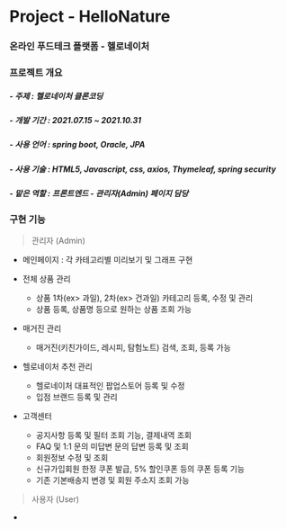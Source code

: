 # Project - HelloNature
### 온라인 푸드테크 플랫폼 - 헬로네이처

### 프로젝트 개요
##### -   주제  :  헬로네이처 클론코딩 
##### -   개발 기간  :  2021.07.15 ~ 2021.10.31
##### -   사용 언어  :  spring boot, Oracle, JPA
##### -   사용 기술  :  HTML5, Javascript, css, axios, Thymeleaf, spring security
##### -   맡은 역할  : 프론트엔드 - 관리자(Admin) 페이지 담당

### 구현 기능

> 관리자 (Admin)
+ 메인페이지 : 각 카테고리별 미리보기 및 그래프 구현

+ 전체 상품 관리
   + 상품 1차(ex> 과일), 2차(ex> 건과일) 카테고리 등록, 수정 및 관리
   + 상품 등록, 상품명 등으로 원하는 상품 조회 가능
           
+ 매거진 관리 
   +  매거진(키친가이드, 레시피, 탐험노트) 검색, 조회, 등록 가능
   
+ 헬로네이처 추천 관리 
  + 헬로네이처 대표적인 팝업스토어 등록 및 수정
  + 입점 브랜드 등록 및 관리
  
+ 고객센터 
   + 공지사항 등록 및 필터 조회 기능, 결제내역 조회
   + FAQ 및 1:1 문의 미답변 문의 답변 등록 및 조회
   + 회원정보 수정 및 조회
   + 신규가입회원 한정 쿠폰 발급, 5% 할인쿠폰 등의 쿠폰 등록 기능
   + 기존 기본배송지 변경 및 회원 주소지 조회 가능 
            

> 사용자 (User)
+ 


